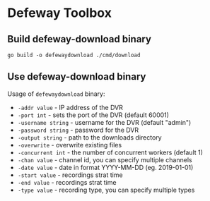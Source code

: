 # Defeway Toolbox

## Build defeway-download binary

```
go build -o defewaydownload ./cmd/download
```

## Use defeway-download binary

Usage of `defewaydownload` binary:

- `-addr value` - IP address of the DVR
- `-port int` - sets the port of the DVR (default 60001)
- `-username string` - username for the DVR (default "admin")
- `-password string` - password for the DVR
- `-output string` - path to the downloads directory
- `-overwrite` - overwrite existing files
- `-concurrent int` - the number of concurrent workers (default 1)
- `-chan value` - channel id, you can specify multiple channels
- `-date value` - date in format YYYY-MM-DD (eg. 2019-01-01)
- `-start value` - recordings strat time
- `-end value` - recordings strat time
- `-type value` - recording type, you can specify multiple types